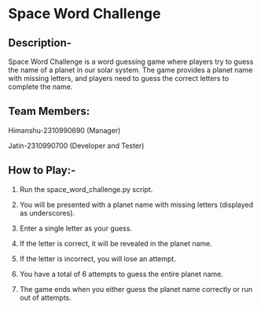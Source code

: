 # **Space Word Challenge**


## Description-

Space Word Challenge is a word guessing game where players try to guess the name of a planet in our solar system. The game provides a planet name with missing letters, and players need to guess the correct letters to complete the name.

## Team Members:

Himanshu-2310990690 (Manager)

Jatin-2310990700 (Developer and Tester)

## How to Play:-

1.	Run the space_word_challenge.py script.

2.	You will be presented with a planet name with missing letters (displayed as underscores).

3.	Enter a single letter as your guess.

4.	If the letter is correct, it will be revealed in the planet name.

5.	If the letter is incorrect, you will lose an attempt.

6.	You have a total of 6 attempts to guess the entire planet name.

7.	The game ends when you either guess the planet name correctly or run out of attempts.

